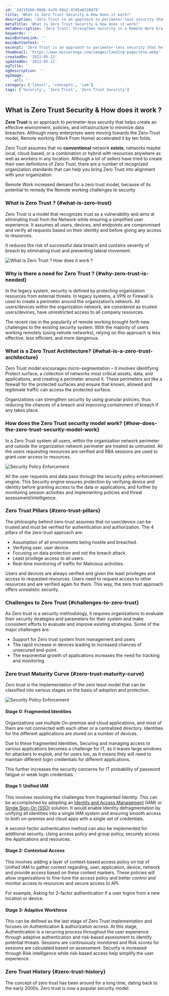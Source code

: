 ```yaml
---
id: '2d2191bb-90db-4a70-98a2-47d5a0320d79'
title: 'What is Zero Trust Security & How does it work?'
description: 'Zero Trust is an approach to perimeter-less security that helps create an effective environment, policies, and infrastructure to minimize data breaches. Although many enterprises were moving towards the Zero-Trust model, Remote working (Work From Home) accelerated it by ten folds.'
metaTitle: 'What is Zero Trust Security & How does it work?'
metaDescription: 'Zero Trust: Strengthen Security in a Remote Work Era. Prevent Data Breaches with Perimeter-Less Approach.'
keywords: ''
mainButtonLink: ''
mainButtonText: ''
excerpt: 'Zero Trust is an approach to perimeter-less security that helps create an effective environment, policies, and infrastructure to minimize data breaches. Although many enterprises were moving towards the Zero-Trust model, Remote working (Work From Home) accelerated it by ten folds.'
thumbnail: 'https://www.miniorange.com/images/landing-page/ztna.webp'
createdOn: '2022-05-12'
updatedOn: '2022-05-12'
ogTitle: ''
ogDescription: ''
ogImage:
    url: ''
category: ['latest', 'concepts', 'iam']
tags: ['Security', 'Zero Trust', 'Zero Trust Security']
---
```


## What is Zero Trust Security & How does it work ?

**Zero Trust** is an approach to perimeter-less security that helps create an effective environment, policies, and infrastructure to minimize data breaches. Although many enterprises were moving towards the Zero-Trust model, Remote working (Work From Home) accelerated it by ten folds.

Zero Trust assumes that no **conventional** network **exists**; networks maybe local, cloud-based, or a combination or hybrid with resources anywhere as well as workers in any location. Although a lot of sellers have tried to create their own definitions of Zero Trust, there are a number of recognized organization standards that can help you bring Zero Trust into alignment with your organization.

Remote Work increased demand for a zero trust model, because of its potential to remedy the Remote working challenges to security

### What is Zero Trust ? {#what-is-zero-trust}

Zero Trust is a model that recognizes trust as a vulnerability and aims at eliminating trust from the Network while ensuring a simplified user experience. It assumes all users, devices, and endpoints are compromised and verify all requests based on their identity and before giving any access to resources.

It reduces the risk of successful data breach and contains severity of breach by eliminating trust and preventing lateral movement.

![What is Zero Trust ? How does it work ?](https://blog.miniorange.com/wp-content/uploads/sites/19/2021/07/zero-trust.webp)

### Why is there a need for Zero Trust ? {#why-zero-trust-is-needed}

In the legacy system, security is defined by protecting organization resources from external threats. In legacy systems, a VPN or Firewall is used to create a perimeter around the organization’s network. All users/devices within the organization network, are considered as trusted users/devices, have unrestricted access to all company resources.

The recent rise in the popularity of remote working brought forth new challenges to the existing security system. With the majority of users working remotely (using remote networks), relying on this approach is less effective, less efficient, and more dangerous.

### What is a Zero Trust Architecture? {#what-is-a-zero-trust-architecture}

Zero Trust model encourages micro-segmentation – it involves identifying Protect surface, a collection of networks most critical assets, data, and applications, and creating a perimeter around it. These perimeters act like a firewall for the protected surfaces and ensure that known, allowed and legitimate traffic can access the protected surface.

Organizations can strengthen security by using granular policies, thus reducing the chances of a breach and improving containment of breach if any takes place.

### How does the Zero Trust security model work? {#how-does-the-zero-trust-security-model-work}

In a Zero Trust system all users, within the organization network perimeter and outside the organization network perimeter are treated as untrusted. All the users requesting resources are verified and RBA sessions are used to grant user access to resources.

![Security Policy Enforcement](https://blog.miniorange.com/wp-content/uploads/sites/19/2021/07/zero-trust-working.webp)

All the user requests and data pass through the security policy enforcement engine. This Security engine ensures protection by verifying device and identity before granting access to the data or applications, and further by monitoring session activities and implementing policies and threat assessment/intelligence.

### Zero Trust Pillars {#zero-trust-pillars}

The philosophy behind zero-trust assumes that no user/device can be trusted and must be verified for authentication and authorization. The 4 pillars of the zero-trust approach are:

-   Assumption of all environments being hostile and breached.
-   Verifying user, user device.
-   Focusing on data protection and not the breach attack.
-   Least privilege access to all users.
-   Real-time monitoring of traffic for Malicious activities.

Users and devices are always verified and given the least privileges and access to requested resources. Users need to request access to other resources and are verified again for them. This way, the zero trust approach offers unrealistic security.

### Challenges to Zero Trust {#challenges-to-zero-trust}

As Zero trust is a security methodology, it requires organizations to evaluate their security strategies and parameters for their system and make consistent efforts to evaluate and improve existing strategies. Some of the major challenges are:

-   Support for Zero trust system from management and users
-   The rapid increase in devices leading to increased chances of unsecured end-point.
-   The exponential growth of applications increases the need for tracking and monitoring.

### Zero trust Maturity Curve {#zero-trust-maturity-curve}

Zero trust is the Implementation of the zero tesut model that can be classified into various stages on the basis of adoption and protection.

![Security Policy Enforcement](https://blog.miniorange.com/wp-content/uploads/sites/19/2021/07/zero-trust-maturity-curve.webp)

#### Stage 0: Fragmented Identities

Organizations use multiple On-premise and cloud applications, and most of them are not connected with each other or a centralized directory. Identities for the different applications are stored on a number of devices.

Due to these fragmented Identities, Securing and managing access to various applications becomes a challenge for IT, as it leaves large windows for attackers to exploit, and for users too, as it means they will need to maintain different login credentials for different applications.

This further increases the security concerns for IT probability of password fatigue or weak login credentials.

#### Stage 1: Unified IAM

This involves resolving the challenges from fragmented Identity. This can be accomplished by adopting an [Identity and Access Management](https://idp.miniorange.com/) (IAM) or [Single Sign-On (SSO)](https://www.miniorange.com/single-sign-on-sso) solution. It would enable identity defragmentation by unifying all identities into a single IAM system and ensuring smooth access to both on-premise and cloud apps with a single set of credentials.

A second-factor authentication method can also be implemented for additional security. Using access policy and group policy, securely access the Applications and resources.

#### Stage 2: Contextual Access

This involves adding a layer of context-based access policy on top of Unified IAM to gather context regarding, user, application, device, network and provide access based on these context markers. These policies will allow organizations to fine-tune the access policy and better control and monitor access to resources and secure access to API.

For example, Asking for 2-factor authentication if a user logins from a new location or device.

#### Stage 3: Adaptive Workforce

This can be defined as the last stage of Zero Trust implementation and focuses on Authentication & authorization access. At this stage, Authentication is a recurring process throughout the user experience through adaptive authentication and risk-based assessment to identify potential threats. Sessions are continuously monitored and Risk scores for sessions are calculated based on assessment. Security is increased through Risk intelligence while risk-based access help simplify the user experience.

### Zero Trust History {#zero-trust-history}

The concept of zero trust has been around for a long time, dating back to the early 2000s. Zero trust is now a popular security model.
